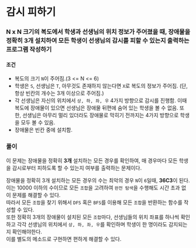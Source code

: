 # 감시 피하기
### N x N 크기의 복도에서 학생과 선생님의 위치 정보가 주어졌을 때, 장애물을 정확히 3개 설치하여 모든 학생이 선생님의 감시를 피할 수 있는지 출력하는 프로그램 작성하기
#### 조건
- 복도의 크기 ```N```이 주어짐.(3 <= N <= 6)
- 학생은 ```S```, 선생님은 ```T```, 아무것도 존재하지 않는다면 ```X```로 복도의 정보가 주어짐.
  (단, 항상 빈칸의 개수는 3개 이상으로 주어짐.)
- 각 선생님은 자신의 위치에서 ```상, 하, 좌, 우``` 4가지 방향으로 감시를 진행함. 이때 복도에 장애물이 있으면 선생님은 장애물 뒤편에 숨어 있는 학생을 볼 수 없음. 또한, 선생님은 아무리 멀리 있더라도 장애물로 막히기 전까지는 4가지 방향으로 학생을 모두 볼 수 있음.
- 장애물은 빈칸 중에 설치함.
### 풀이
이 문제는 장애물을 정확히 **3개** 설치하는 모든 경우를 확인하여, 매 경우마다 모든 학생을 감시로부터 피하도록 할 수 있는지 여부를 출력하는 문제이다.  

장애물을 정확히 3개 설치하는 모든 경우의 수는 최악의 경우 ```N```이 ```6```일때, **36C3**이 된다.  
이는 10000 이하의 수이므로 모든 ```조합```을 고려하여 ```완전 탐색```을 수행해도 시간 초과 없이 문제를 해결할 수 있다.  
따라서 모든 ```조합```을 찾기 위해서 ```DFS``` 혹은 ```BFS```를 이용해 모든 ```조합```을 반환하는 함수를 작성할 수 있다.  
또한 정확히 3개의 장애물이 설치된 모든 ```조합```마다, 선생님들의 위치 좌표를 하나씩 확인하고 각각 선생님의 위치에서 ```상, 하, 좌, 우```를 확인하며 학생이 한 명이라도 감지되는지 확인해야한다.  
이를 별도의 메소드로 구현하면 편하게 해결할 수 있다.
